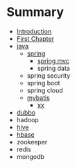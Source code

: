 # Summary

* [Introduction](README.md)
* [First Chapter](chapter1.md)
* [java](java.md)
  * [spring](java/spring.md)
    * [spring mvc](java/spring/spring-mvc.md)
    * spring data
  * spring security
  * spring boot
  * spring cloud 
  * [mybatis](java/mybatis.md)
    * [xx](java/mybatis/xxx.md)
* [dubbo](dubbo.md)
* hadoop
* [hive](spring/README.md)
* [hbase](spring/xxx.md)
* zookeeper
* redis
* mongodb

